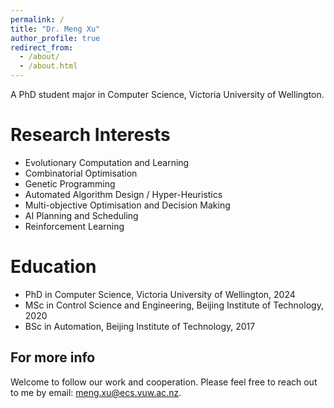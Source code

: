 ```yaml
---
permalink: /
title: "Dr. Meng Xu"
author_profile: true
redirect_from: 
  - /about/
  - /about.html
---
```


A PhD student major in Computer Science, Victoria University of Wellington.

Research Interests
======
* Evolutionary Computation and Learning 
* Combinatorial Optimisation 
* Genetic Programming 
* Automated Algorithm Design / Hyper-Heuristics 
* Multi-objective Optimisation and Decision Making 
* AI Planning and Scheduling 
* Reinforcement Learning


Education
======
* PhD in Computer Science, Victoria University of Wellington, 2024 
* MSc in Control Science and Engineering, Beijing Institute of Technology, 2020 
* BSc in Automation, Beijing Institute of Technology, 2017


For more info
------
Welcome to follow our work and cooperation. Please feel free to reach out to me by email: meng.xu@ecs.vuw.ac.nz.